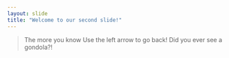 ```yaml
---
layout: slide
title: "Welcome to our second slide!"
---
```

> The more you know
Use the left arrow to go back!
Did you ever see a gondola?!
